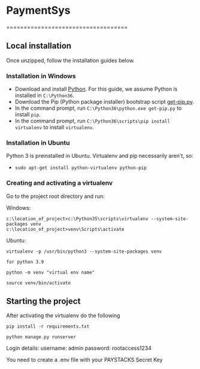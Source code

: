 # PaymentSys
===================================

Local installation
------------

Once unzipped, follow the installation guides below.

### Installation in Windows

* Download and install [Python](https://www.python.org/downloads/). For this
  guide, we assume Python is installed in `C:\Python36`.
* Download the Pip (Python package installer) bootstrap script
  [get-pip.py](https://bootstrap.pypa.io/get-pip.py).
* In the command prompt, run `C:\Python36\python.exe get-pip.py` to install
  `pip`.
* In the command prompt, run `C:\Python36\scripts\pip install virtualenv` to
  install `virtualenv`.

### Installation in Ubuntu

Python 3 is preinstalled in Ubuntu. Virtualenv and pip necessarily aren't, so:

* `sudo apt-get install python-virtualenv python-pip`

### Creating and activating a virtualenv

Go to the project root directory and run:

Windows:

```
c:\location_of_project>c:\Python35\scripts\virtualenv --system-site-packages venv
c:\location_of_project>venv\Scripts\activate
```

Ubuntu:

```
virtualenv -p /usr/bin/python3 --system-site-packages venv

for python 3.9

python -m venv "virtual env name"

source venv/bin/activate
```

Starting the project
--------------------

After activating the virtualenv do the following

```
pip install -r requirements.txt

python manage.py runserver
```

Login details:
username: admin
password: rootaccess1234

You need to create a .env file with your PAYSTACKS Secret Key